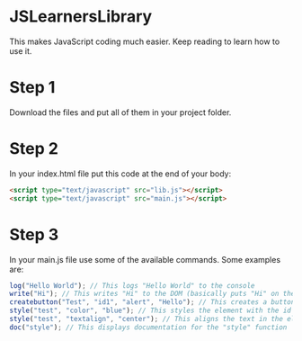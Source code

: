 # JSLearnersLibrary
This makes JavaScript coding much easier.  Keep reading to learn how to use it.

# Step 1
Download the files and put all of them in your project folder.
# Step 2
In your index.html file put this code at the end of your body:
```html
<script type="text/javascript" src="lib.js"></script>
<script type="text/javascript" src="main.js"></script>
```
# Step 3
In your main.js file use some of the available commands.  Some examples are: 
```javascript
log("Hello World"); // This logs "Hello World" to the console
write("Hi"); // This writes "Hi" to the DOM (basically puts "Hi" on the screen)
createbutton("Test", "id1", "alert", "Hello"); // This creates a button with the text "Test", the id of "id1", and displays an alert of "Hello" whenever the button is clicked
style("test", "color", "blue"); // This styles the element with the id "test" and turns its color blue
style("test", "textalign", "center"); // This aligns the text in the element with the id "test" to the center
doc("style"); // This displays documentation for the "style" function
```

